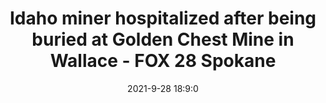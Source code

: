 ---
"title": "Idaho miner hospitalized after being buried at Golden Chest Mine in Wallace - FOX 28 Spokane"
"date": "2021-9-28 18:9:0"
"feed_name": "GOOGLENEWSDRILLING"
"feed_website": "https://news.google.com/search?q=drilling%2Bincident&hl=en-US&gl=US&ceid=US:en"
"feed_rss": "https://news.google.com/rss/search?q=drilling%2Bincident&hl=en-US&gl=US&ceid=US:en"
"link": "https://www.fox28spokane.com/idaho-miner-hospitalized-after-being-buried-at-golden-chest-mine-in-wallace/"
"source": "{'href': 'https://www.fox28spokane.com', 'title': 'FOX 28 Spokane'}"
"file": "_posts/2021-1-1-d80df6354bf8f0ec33c7b3e33fe47c301ab4b406.md"
"accident": "0"
"drilling": "0"
"dead": "0"
"injured": "0"
"arrested": "0"
"where": "unknown site"
"causes": "unknown"
"place": "unknown place"
---